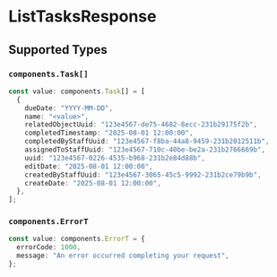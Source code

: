 # ListTasksResponse


## Supported Types

### `components.Task[]`

```typescript
const value: components.Task[] = [
  {
    dueDate: "YYYY-MM-DD",
    name: "<value>",
    relatedObjectUuid: "123e4567-de75-4682-8ecc-231b29175f2b",
    completedTimestamp: "2025-08-01 12:00:00",
    completedByStaffUuid: "123e4567-f8ba-44a8-9459-231b2012511b",
    assignedToStaffUuid: "123e4567-710c-40be-be2a-231b2766669b",
    uuid: "123e4567-0226-4535-b968-231b2e84d88b",
    editDate: "2025-08-01 12:00:00",
    createdByStaffUuid: "123e4567-3065-45c5-9992-231b2ce79b9b",
    createDate: "2025-08-01 12:00:00",
  },
];
```

### `components.ErrorT`

```typescript
const value: components.ErrorT = {
  errorCode: 1000,
  message: "An error occurred completing your request",
};
```

